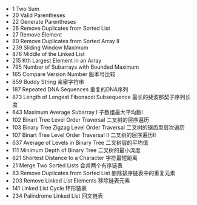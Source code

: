 * 1 Two Sum
* 20 Valid Parentheses
* 22 Generate Parentheses
* 26 Remove Duplicates from Sorted List
* 27 Remove Element
* 80 Remove Duplicates from Sorted Array II
* 239 Sliding Window Maximum
* 876 Middle of the Linked List
* 215 Kth Largest Element in an Array
* 795 Number of Subarrays with Bounded Maximum
* 165 Compare Version Number 版本号比较
* 859 Buddy String 亲密字符串
* 187 Repeated DNA Sequences 重复的DNA序列
* 873 Length of Longest Fibonacci Subsequence 最长的斐波那契子序列长度
* 643 Maximum Average Subarray I 子数组最大平均数I
* 102 Binart Tree Level Order Traversal 二叉树的层序遍历
* 103 Binary Tree Zigzag Level Order Traversal 二叉树的锯齿型层次遍历
* 107 Binart Tree Level Order Traversal II 二叉树的层序遍历II
* 637 Average of Levels in Binary Tree 二叉树层的平均值
* 111 Minimum Depth of Binary Tree 二叉树的最小深度
* 821 Shortest Distance to a Character 字符最短距离
* 21 Merge Two Sorted Lists 合并两个有序链表
* 83 Remove Duplicates from Sorted List 删除排序链表中的重复元素
* 203 Remove Linked List Elements 移除链表元素
* 141 Linked List Cycle 环形链表
* 234 Palindrome Linked List 回文链表
